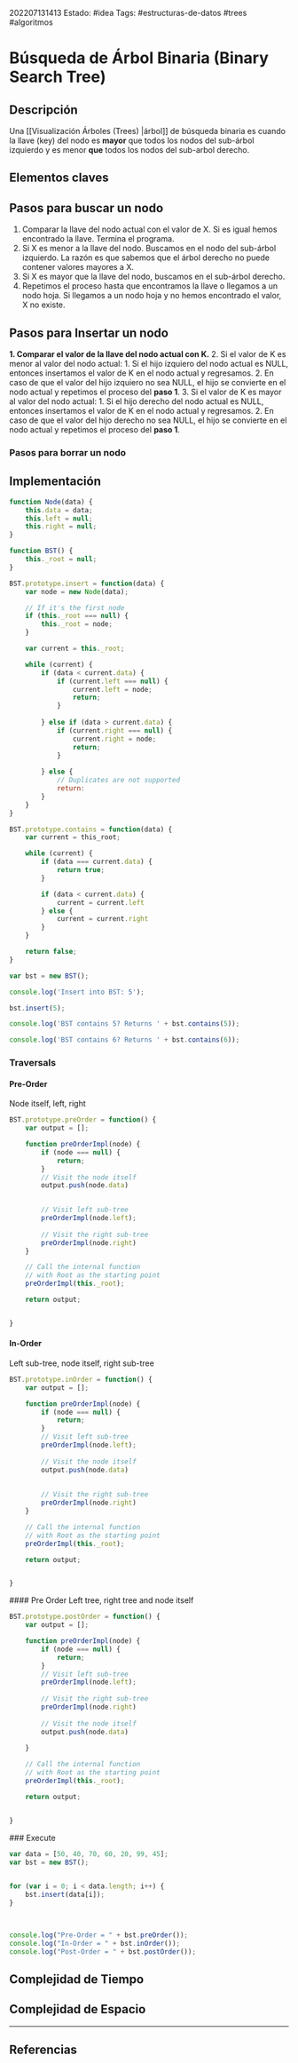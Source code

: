 202207131413
Estado: #idea
Tags: #estructuras-de-datos #trees #algoritmos 

# Búsqueda de Árbol Binaria (Binary Search Tree)

## Descripción
Una [[Visualización Árboles (Trees) |árbol]] de búsqueda binaria es cuando la llave (key) del nodo es **mayor** que todos los nodos del sub-árbol izquierdo y es menor **que** todos los nodos del sub-arbol derecho. 

## Elementos claves

## Pasos para buscar un nodo

1. Comparar la llave del nodo actual con el valor de X. Si es igual hemos encontrado la llave. Termina el programa.
2. Si X es menor a la llave del nodo. Buscamos en el nodo del sub-árbol izquierdo. La razón es que sabemos que el árbol derecho no puede contener valores mayores a X.
3. Si X es mayor que la llave del nodo, buscamos en el sub-árbol derecho.
4. Repetimos el proceso hasta que encontramos la llave o llegamos a un nodo hoja. Si llegamos a un nodo hoja y no hemos encontrado el valor, X no existe.

## Pasos para Insertar un nodo

**1. Comparar el valor de la llave del nodo actual con K.**
2. Si el valor de K es menor al valor del nodo actual:
	1. Si el hijo izquiero del nodo actual es NULL, entonces insertamos el valor de K en el nodo actual y regresamos.
	2. En caso de que el valor del hijo izquiero no sea NULL, el hijo se convierte en el nodo actual y repetimos el proceso del **paso 1**.
3. Si el valor de K es mayor al valor del nodo actual:
	1. Si el hijo derecho del nodo actual es NULL, entonces insertamos el valor de K en el nodo actual y regresamos.
	2. En caso de que el valor del hijo derecho no sea NULL, el hijo se convierte en el nodo actual y repetimos el proceso del **paso 1**.


### Pasos para borrar un nodo

## Implementación

```js
function Node(data) {
	this.data = data;
	this.left = null;
	this.right = null;
}

function BST() {
	this._root = null;
}

```

```js
BST.prototype.insert = function(data) {
	var node = new Node(data);

	// If it's the first node
	if (this._root === null) {
		this._root = node;
	}

	var current = this._root;

	while (current) {
		if (data < current.data) {
			if (current.left === null) {
				current.left = node;
				return;
			}
		
		} else if (data > current.data) {
			if (current.right === null) {
				current.right = node;
				return;				
			}
		
		} else {
			// Duplicates are not supported
			return:
		}		
	}
}
```

```js
BST.prototype.contains = function(data) {
	var current = this_root;

	while (current) {
		if (data === current.data) {
			return true;
		}

		if (data < current.data) {
			current = current.left
		} else {
			current = current.right
		}
	}

	return false;
}
```

```js
var bst = new BST();

console.log('Insert into BST: 5');

bst.insert(5);

console.log('BST contains 5? Returns ' + bst.contains(5));

console.log('BST contains 6? Returns ' + bst.contains(6));
```


### Traversals

#### Pre-Order
Node itself, left, right
```js
BST.prototype.preOrder = function() {
	var output = [];

	function preOrderImpl(node) {
		if (node === null) {
			return;
		}
		// Visit the node itself
		output.push(node.data)

	
		// Visit left sub-tree
		preOrderImpl(node.left);
		
		// Visit the right sub-tree
		preOrderImpl(node.right)
	}

	// Call the internal function
	// with Root as the starting point
	preOrderImpl(this._root);

	return output;


}
```

#### In-Order 
Left sub-tree, node itself, right sub-tree

```js
BST.prototype.inOrder = function() {
	var output = [];

	function preOrderImpl(node) {
		if (node === null) {
			return;
		}
		// Visit left sub-tree
		preOrderImpl(node.left);
		
		// Visit the node itself
		output.push(node.data)
		
		
		// Visit the right sub-tree
		preOrderImpl(node.right)
	}

	// Call the internal function
	// with Root as the starting point
	preOrderImpl(this._root);

	return output;


}
```


#### Pre Order
Left tree, right tree and node itself

```js
BST.prototype.postOrder = function() {
	var output = [];

	function preOrderImpl(node) {
		if (node === null) {
			return;
		}
		// Visit left sub-tree
		preOrderImpl(node.left);
		
		// Visit the right sub-tree
		preOrderImpl(node.right)
		
		// Visit the node itself
		output.push(node.data)
		
	}

	// Call the internal function
	// with Root as the starting point
	preOrderImpl(this._root);

	return output;


}
```

### Execute

```js
var data = [50, 40, 70, 60, 20, 99, 45];
var bst = new BST();

  
for (var i = 0; i < data.length; i++) {
	bst.insert(data[i]);
}

  

console.log("Pre-Order = " + bst.preOrder());
console.log("In-Order = " + bst.inOrder());
console.log("Post-Order = " + bst.postOrder());
```

## Complejidad de Tiempo

## Complejidad de Espacio

---
## Referencias